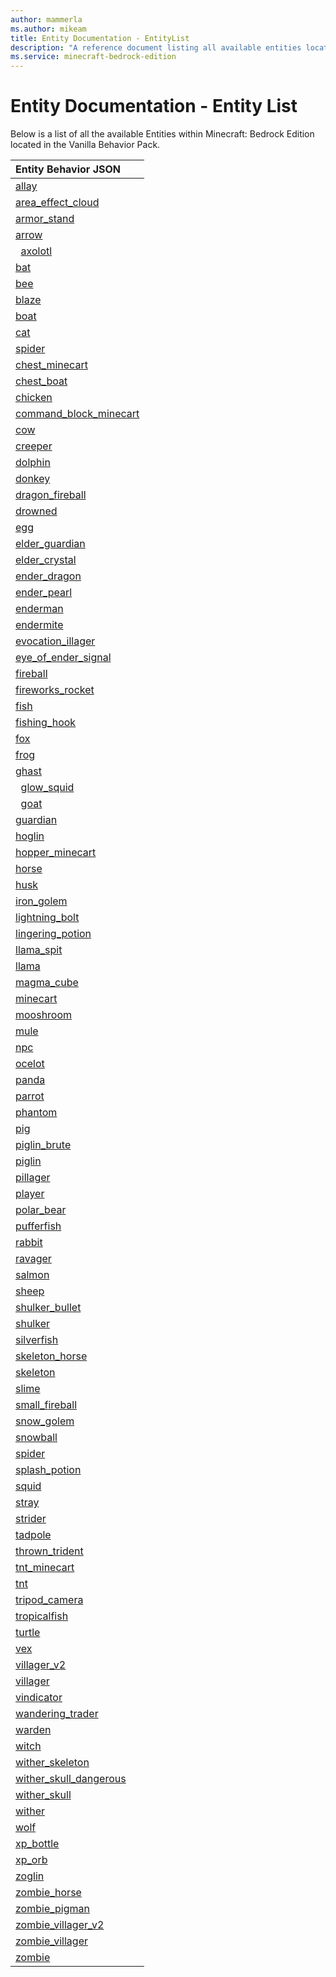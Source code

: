 ```yaml
---
author: mammerla
ms.author: mikeam
title: Entity Documentation - EntityList
description: "A reference document listing all available entities located in the Vanilla Behavior Pack"
ms.service: minecraft-bedrock-edition
---
```


# Entity Documentation - Entity List

Below is a list of all the available Entities within Minecraft: Bedrock Edition located in the Vanilla Behavior Pack.

|Entity Behavior JSON |
|:-----|
|[allay](../../../Source/VanillaBehaviorPack_Snippets/entities/allay.md)|
|[area_effect_cloud](../../../Source/VanillaBehaviorPack_Snippets/entities/area_effect_cloud.md)|
|[armor_stand](../../../Source/VanillaBehaviorPack_Snippets/entities/armor_stand.md)|
|[arrow](../../../Source/VanillaBehaviorPack_Snippets/entities/arrow.md)|
|&nbsp; [axolotl](../../../Source/VanillaBehaviorPack_Snippets/entities/axolotl.md)|
|[bat](../../../Source/VanillaBehaviorPack_Snippets/entities/bat.md)|
|[bee](../../../Source/VanillaBehaviorPack_Snippets/entities/bee.md)|
|[blaze](../../../Source/VanillaBehaviorPack_Snippets/entities/blaze.md)|
|[boat](../../../Source/VanillaBehaviorPack_Snippets/entities/boat.md)|
|[cat](../../../Source/VanillaBehaviorPack_Snippets/entities/cat.md)|
|[spider](../../../Source/VanillaBehaviorPack_Snippets/entities/cave_spider.md)|
|[chest_minecart](../../../Source/VanillaBehaviorPack_Snippets/entities/chest_minecart.md)|
|[chest_boat](../../../Source/VanillaBehaviorPack_Snippets/entities/chest_boat.md)
|[chicken](../../../Source/VanillaBehaviorPack_Snippets/entities/chicken.md)|
|[command_block_minecart](../../../Source/VanillaBehaviorPack_Snippets/entities/command_block_minecart.md)|
|[cow](../../../Source/VanillaBehaviorPack_Snippets/entities/cow.md)|
|[creeper](../../../Source/VanillaBehaviorPack_Snippets/entities/creeper.md)|
|[dolphin](../../../Source/VanillaBehaviorPack_Snippets/entities/dolphin.md)|
|[donkey](../../../Source/VanillaBehaviorPack_Snippets/entities/donkey.md)|
|[dragon_fireball](../../../Source/VanillaBehaviorPack_Snippets/entities/dragon_fireball.md)|
|[drowned](../../../Source/VanillaBehaviorPack_Snippets/entities/drowned.md)|
|[egg](../../../Source/VanillaBehaviorPack_Snippets/entities/egg.md)|
|[elder_guardian](../../../Source/VanillaBehaviorPack_Snippets/entities/elder_guardian.md)|
|[elder_crystal](../../../Source/VanillaBehaviorPack_Snippets/entities/ender_crystal.md)|
|[ender_dragon](../../../Source/VanillaBehaviorPack_Snippets/entities/ender_dragon.md)|
|[ender_pearl](../../../Source/VanillaBehaviorPack_Snippets/entities/ender_pearl.md)|
|[enderman](../../../Source/VanillaBehaviorPack_Snippets/entities/enderman.md)|
|[endermite](../../../Source/VanillaBehaviorPack_Snippets/entities/endermite.md)|
|[evocation_illager](../../../Source/VanillaBehaviorPack_Snippets/entities/evocation_illager.md)|
|[eye_of_ender_signal](../../../Source/VanillaBehaviorPack_Snippets/entities/eye_of_ender_signal.md)|
|[fireball](../../../Source/VanillaBehaviorPack_Snippets/entities/fireball.md)|
|[fireworks_rocket](../../../Source/VanillaBehaviorPack_Snippets/entities/fireworks_rocket.md)|
|[fish](../../../Source/VanillaBehaviorPack_Snippets/entities/fish.md)|
|[fishing_hook](../../../Source/VanillaBehaviorPack_Snippets/entities/fishing_hook.md)|
|[fox](../../../Source/VanillaBehaviorPack_Snippets/entities/fox.md)|
|[frog](../../../Source/VanillaBehaviorPack_Snippets/entities/frog.md)|
|[ghast](../../../Source/VanillaBehaviorPack_Snippets/entities/ghast.md)|
|&nbsp; [glow_squid](../../../Source/VanillaBehaviorPack_Snippets/entities/glow_squid.md)|
|&nbsp; [goat](../../../Source/VanillaBehaviorPack_Snippets/entities/goat.md)|
|[guardian](../../../Source/VanillaBehaviorPack_Snippets/entities/guardian.md)|
|[hoglin](../../../Source/VanillaBehaviorPack_Snippets/entities/hoglin.md)|
|[hopper_minecart](../../../Source/VanillaBehaviorPack_Snippets/entities/hopper_minecart.md)|
|[horse](../../../Source/VanillaBehaviorPack_Snippets/entities/horse.md)|
|[husk](../../../Source/VanillaBehaviorPack_Snippets/entities/husk.md)|
|[iron_golem](../../../Source/VanillaBehaviorPack_Snippets/entities/iron_golem.md)|
|[lightning_bolt](../../../Source/VanillaBehaviorPack_Snippets/entities/lightning_bolt.md)|
|[lingering_potion](../../../Source/VanillaBehaviorPack_Snippets/entities/lingering_potion.md)|
|[llama_spit](../../../Source/VanillaBehaviorPack_Snippets/entities/llama_spit.md)|
|[llama](../../../Source/VanillaBehaviorPack_Snippets/entities/llama.md)|
|[magma_cube](../../../Source/VanillaBehaviorPack_Snippets/entities/magma_cube.md)|
|[minecart](../../../Source/VanillaBehaviorPack_Snippets/entities/minecart.md)|
|[mooshroom](../../../Source/VanillaBehaviorPack_Snippets/entities/mooshroom.md)|
|[mule](../../../Source/VanillaBehaviorPack_Snippets/entities/mule.md)|
|[npc](../../../Source/VanillaBehaviorPack_Snippets/entities/npc.md)|
|[ocelot](../../../Source/VanillaBehaviorPack_Snippets/entities/ocelot.md)|
|[panda](../../../Source/VanillaBehaviorPack_Snippets/entities/panda.md)|
|[parrot](../../../Source/VanillaBehaviorPack_Snippets/entities/parrot.md)|
|[phantom](../../../Source/VanillaBehaviorPack_Snippets/entities/phantom.md)|
|[pig](../../../Source/VanillaBehaviorPack_Snippets/entities/pig.md)|
|[piglin_brute](../../../Source/VanillaBehaviorPack_Snippets/entities/piglin_brute.md)|
|[piglin](../../../Source/VanillaBehaviorPack_Snippets/entities/piglin.md)|
|[pillager](../../../Source/VanillaBehaviorPack_Snippets/entities/pillager.md)|
|[player](../../../Source/VanillaBehaviorPack_Snippets/entities/player.md)|
|[polar_bear](../../../Source/VanillaBehaviorPack_Snippets/entities/polar_bear.md)|
|[pufferfish](../../../Source/VanillaBehaviorPack_Snippets/entities/pufferfish.md)|
|[rabbit](../../../Source/VanillaBehaviorPack_Snippets/entities/rabbit.md)|
|[ravager](../../../Source/VanillaBehaviorPack_Snippets/entities/ravager.md)|
|[salmon](../../../Source/VanillaBehaviorPack_Snippets/entities/salmon.md)|
|[sheep](../../../Source/VanillaBehaviorPack_Snippets/entities/sheep.md)|
|[shulker_bullet](../../../Source/VanillaBehaviorPack_Snippets/entities/shulker_bullet.md)|
|[shulker](../../../Source/VanillaBehaviorPack_Snippets/entities/shulker.md)|
|[silverfish](../../../Source/VanillaBehaviorPack_Snippets/entities/silverfish.md)|
|[skeleton_horse](../../../Source/VanillaBehaviorPack_Snippets/entities/skeleton_horse.md)|
|[skeleton](../../../Source/VanillaBehaviorPack_Snippets/entities/skeleton.md)|
|[slime](../../../Source/VanillaBehaviorPack_Snippets/entities/slime.md)|
|[small_fireball](../../../Source/VanillaBehaviorPack_Snippets/entities/small_fireball.md)|
|[snow_golem](../../../Source/VanillaBehaviorPack_Snippets/entities/snow_golem.md)|
|[snowball](../../../Source/VanillaBehaviorPack_Snippets/entities/snowball.md)|
|[spider](../../../Source/VanillaBehaviorPack_Snippets/entities/spider.md)|
|[splash_potion](../../../Source/VanillaBehaviorPack_Snippets/entities/splash_potion.md)|
|[squid](../../../Source/VanillaBehaviorPack_Snippets/entities/squid.md)|
|[stray](../../../Source/VanillaBehaviorPack_Snippets/entities/stray.md)|
|[strider](../../../Source/VanillaBehaviorPack_Snippets/entities/strider.md)|
|[tadpole](../../../Source/VanillaBehaviorPack_Snippets/entities/tadpole.md)|
|[thrown_trident](../../../Source/VanillaBehaviorPack_Snippets/entities/thrown_trident.md)|
|[tnt_minecart](../../../Source/VanillaBehaviorPack_Snippets/entities/tnt_minecart.md)|
|[tnt](../../../Source/VanillaBehaviorPack_Snippets/entities/tnt.md)|
|[tripod_camera](../../../Source/VanillaBehaviorPack_Snippets/entities/tripod_camera.md)|
|[tropicalfish](../../../Source/VanillaBehaviorPack_Snippets/entities/tropicalfish.md)|
|[turtle](../../../Source/VanillaBehaviorPack_Snippets/entities/turtle.md)|
|[vex](../../../Source/VanillaBehaviorPack_Snippets/entities/vex.md)|
|[villager_v2](../../../Source/VanillaBehaviorPack_Snippets/entities/villager_v2.md)|
|[villager](../../../Source/VanillaBehaviorPack_Snippets/entities/villager.md)|
|[vindicator](../../../Source/VanillaBehaviorPack_Snippets/entities/vindicator.md)|
|[wandering_trader](../../../Source/VanillaBehaviorPack_Snippets/entities/wandering_trader.md)|
|[warden](../../../Source/VanillaBehaviorPack_Snippets/entities/warden.md)|
|[witch](../../../Source/VanillaBehaviorPack_Snippets/entities/witch.md)|
|[wither_skeleton](../../../Source/VanillaBehaviorPack_Snippets/entities/wither_skeleton.md)|
|[wither_skull_dangerous](../../../Source/VanillaBehaviorPack_Snippets/entities/wither_skull_dangerous.md)|
|[wither_skull](../../../Source/VanillaBehaviorPack_Snippets/entities/wither_skull.md)|
|[wither](../../../Source/VanillaBehaviorPack_Snippets/entities/wither.md)|
|[wolf](../../../Source/VanillaBehaviorPack_Snippets/entities/wolf.md)|
|[xp_bottle](../../../Source/VanillaBehaviorPack_Snippets/entities/xp_bottle.md)|
|[xp_orb](../../../Source/VanillaBehaviorPack_Snippets/entities/xp_orb.md)|
|[zoglin](../../../Source/VanillaBehaviorPack_Snippets/entities/zoglin.md)|
|[zombie_horse](../../../Source/VanillaBehaviorPack_Snippets/entities/zombie_horse.md)|
|[zombie_pigman](../../../Source/VanillaBehaviorPack_Snippets/entities/zombie_pigman.md)|
|[zombie_villager_v2](../../../Source/VanillaBehaviorPack_Snippets/entities/zombie_villager_v2.md)|
|[zombie_villager](../../../Source/VanillaBehaviorPack_Snippets/entities/zombie_villager.md)|
|[zombie](../../../Source/VanillaBehaviorPack_Snippets/entities/zombie.md)|
